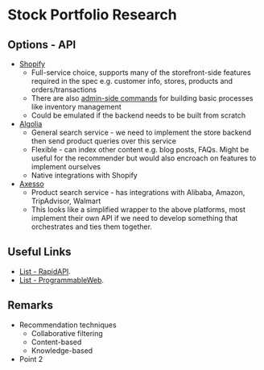 # Stock Portfolio Research

## Options - API

-   [Shopify](https://shopify.dev/docs/storefront-api/reference)
    - Full-service choice, supports many of the storefront-side features required in the spec e.g. customer info, stores, products and orders/transactions
    - There are also [admin-side commands](https://shopify.dev/docs/admin-api) for building basic processes like inventory management
    - Could be emulated if the backend needs to be built from scratch
-   [Algolia](https://www.algolia.com/doc/)
    - General search service - we need to implement the store backend then send product queries over this service
    - Flexible - can index other content e.g. blog posts, FAQs. Might be useful for the recommender but would also encroach on features to implement ourselves
    - Native integrations with Shopify
-   [Axesso](http://api-doc.axesso.de/)
    - Product search service - has integrations with Alibaba, Amazon, TripAdvisor, Walmart
    - This looks like a simplified wrapper to the above platforms, most implement their own API if we need to develop something that orchestrates and ties them together. 

## Useful Links

-   [List - RapidAPI](https://rapidapi.com/collection/essential-ecommerce-apis). 
-   [List - ProgrammableWeb](https://www.programmableweb.com/news/71-ecommerce-apis-seatwave-playme-and-ebay/2012/06/06). 

## Remarks

-   Recommendation techniques 
    - Collaborative filtering 
    - Content-based 
    - Knowledge-based
-   Point 2

